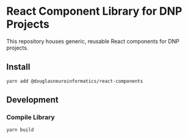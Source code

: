 # React Component Library for DNP Projects

This repository houses generic, reusable React components for DNP projects.

## Install

```shell
yarn add @douglasneuroinformatics/react-components
```

## Development

### Compile Library

```shell
yarn build
```